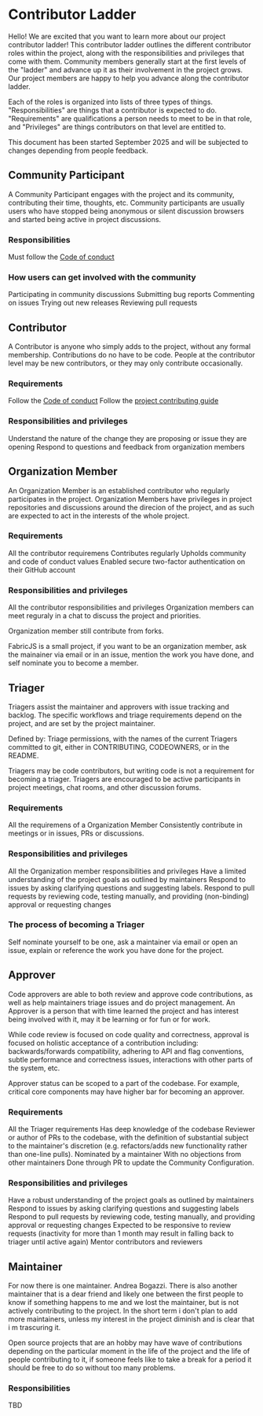 # Contributor Ladder

Hello! We are excited that you want to learn more about our project contributor ladder! This contributor ladder outlines the different contributor roles within the project, along with the responsibilities and privileges that come with them. Community members generally start at the first levels of the "ladder" and advance up it as their involvement in the project grows. Our project members are happy to help you advance along the contributor ladder.

Each of the roles is organized into lists of three types of things. "Responsibilities" are things that a contributor is expected to do. "Requirements" are qualifications a person needs to meet to be in that role, and "Privileges" are things contributors on that level are entitled to.

This document has been started September 2025 and will be subjected to changes depending from people feedback.

## Community Participant

A Community Participant engages with the project and its community, contributing their time, thoughts, etc. Community participants are usually users who have stopped being anonymous or silent discussion browsers and started being active in project discussions.

### Responsibilities

Must follow the [Code of conduct](./CODE_OF_CONDUCT.md)

### How users can get involved with the community

Participating in community discussions
Submitting bug reports
Commenting on issues
Trying out new releases
Reviewing pull requests

## Contributor

A Contributor is anyone who simply adds to the project, without any formal membership. Contributions do no have to be code. People at the contributor level may be new contributors, or they may only contribute occasionally.

### Requirements

Follow the [Code of conduct](./CODE_OF_CONDUCT.md)
Follow the [project contributing guide](./CONTRIBUTING.md)

### Responsibilities and privileges

Understand the nature of the change they are proposing or issue they are opening
Respond to questions and feedback from organization members

## Organization Member

An Organization Member is an established contributor who regularly participates in the project. Organization Members have privileges in project repositories and discussions around the direcion of the project, and as such are expected to act in the interests of the whole project.

### Requirements

All the contributor requiremens
Contributes regularly
Upholds community and code of conduct values
Enabled secure two-factor authentication on their GitHub account

### Responsibilities and privileges

All the contributor responsibilities and privileges
Organization members can meet reguraly in a chat to discuss the project and priorities.

Organization member still contribute from forks.

FabricJS is a small project, if you want to be an organization member, ask the mainainer via email or in an issue, mention the work you have done, and self nominate you to become a member.

## Triager

Triagers assist the maintainer and approvers with issue tracking and backlog. The specific workflows and triage requirements depend on the project, and are set by the project maintainer.

Defined by: Triage permissions, with the names of the current Triagers committed to git, either in CONTRIBUTING, CODEOWNERS, or in the README.

Triagers may be code contributors, but writing code is not a requirement for becoming a triager. Triagers are encouraged to be active participants in project meetings, chat rooms, and other discussion forums.

### Requirements

All the requiremens of a Organization Member
Consistently contribute in meetings or in issues, PRs or discussions.

### Responsibilities and privileges

All the Organization member responsibilities and privileges
Have a limited understanding of the project goals as outlined by maintainers
Respond to issues by asking clarifying questions and suggesting labels.
Respond to pull requests by reviewing code, testing manually, and providing (non-binding) approval or requesting changes

### The process of becoming a Triager

Self nominate yourself to be one, ask a maintainer via email or open an issue, explain or reference the work you have done for the project.

## Approver

Code approvers are able to both review and approve code contributions, as well as help maintainers triage issues and do project management.
An Approver is a person that with time learned the project and has interest being involved with it, may it be learning or for fun or for work.

While code review is focused on code quality and correctness, approval is focused on holistic acceptance of a contribution including: backwards/forwards compatibility, adhering to API and flag conventions, subtle performance and correctness issues, interactions with other parts of the system, etc.

Approver status can be scoped to a part of the codebase. For example, critical core components may have higher bar for becoming an approver.

### Requirements

All the Triager requirements
Has deep knowledge of the codebase
Reviewer or author of PRs to the codebase, with the definition of substantial subject to the maintainer's discretion (e.g. refactors/adds new functionality rather than one-line pulls).
Nominated by a maintainer
With no objections from other maintainers
Done through PR to update the Community Configuration.

### Responsibilities and privileges

Have a robust understanding of the project goals as outlined by maintainers
Respond to issues by asking clarifying questions and suggesting labels
Respond to pull requests by reviewing code, testing manually, and providing approval or requesting changes
Expected to be responsive to review requests (inactivity for more than 1 month may result in falling back to triager until active again)
Mentor contributors and reviewers

## Maintainer

For now there is one maintainer. Andrea Bogazzi.
There is also another maintainer that is a dear friend and likely one between the first people to know if something happens to me and we lost the maintainer, but is not actively contributing to the project.
In the short term i don't plan to add more maintainers, unless my interest in the project diminish and is clear that i m trascuring it.

Open source projects that are an hobby may have wave of contributions depending on the particular moment in the life of the project and the life of people contributing to it, if someone feels like to take a break for a period it should be free to do so without too many problems.

### Responsibilities

TBD
